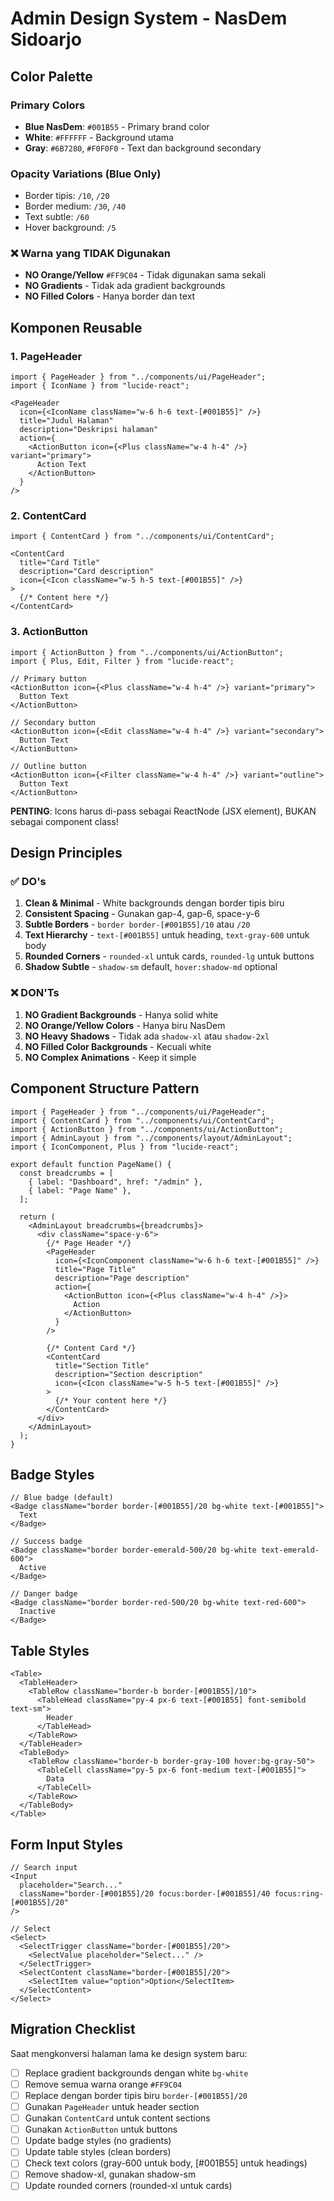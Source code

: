 # Admin Design System - NasDem Sidoarjo

## Color Palette

### Primary Colors
- **Blue NasDem**: `#001B55` - Primary brand color
- **White**: `#FFFFFF` - Background utama
- **Gray**: `#6B7280`, `#F0F0F0` - Text dan background secondary

### Opacity Variations (Blue Only)
- Border tipis: `/10`, `/20`
- Border medium: `/30`, `/40`
- Text subtle: `/60`
- Hover background: `/5`

### ❌ Warna yang TIDAK Digunakan
- **NO Orange/Yellow** `#FF9C04` - Tidak digunakan sama sekali
- **NO Gradients** - Tidak ada gradient backgrounds
- **NO Filled Colors** - Hanya border dan text

## Komponen Reusable

### 1. PageHeader
```tsx
import { PageHeader } from "../components/ui/PageHeader";
import { IconName } from "lucide-react";

<PageHeader
  icon={<IconName className="w-6 h-6 text-[#001B55]" />}
  title="Judul Halaman"
  description="Deskripsi halaman"
  action={
    <ActionButton icon={<Plus className="w-4 h-4" />} variant="primary">
      Action Text
    </ActionButton>
  }
/>
```

### 2. ContentCard
```tsx
import { ContentCard } from "../components/ui/ContentCard";

<ContentCard
  title="Card Title"
  description="Card description"
  icon={<Icon className="w-5 h-5 text-[#001B55]" />}
>
  {/* Content here */}
</ContentCard>
```

### 3. ActionButton
```tsx
import { ActionButton } from "../components/ui/ActionButton";
import { Plus, Edit, Filter } from "lucide-react";

// Primary button
<ActionButton icon={<Plus className="w-4 h-4" />} variant="primary">
  Button Text
</ActionButton>

// Secondary button
<ActionButton icon={<Edit className="w-4 h-4" />} variant="secondary">
  Button Text
</ActionButton>

// Outline button
<ActionButton icon={<Filter className="w-4 h-4" />} variant="outline">
  Button Text
</ActionButton>
```

**PENTING**: Icons harus di-pass sebagai ReactNode (JSX element), BUKAN sebagai component class!

## Design Principles

### ✅ DO's
1. **Clean & Minimal** - White backgrounds dengan border tipis biru
2. **Consistent Spacing** - Gunakan gap-4, gap-6, space-y-6
3. **Subtle Borders** - `border border-[#001B55]/10` atau `/20`
4. **Text Hierarchy** - `text-[#001B55]` untuk heading, `text-gray-600` untuk body
5. **Rounded Corners** - `rounded-xl` untuk cards, `rounded-lg` untuk buttons
6. **Shadow Subtle** - `shadow-sm` default, `hover:shadow-md` optional

### ❌ DON'Ts
1. **NO Gradient Backgrounds** - Hanya solid white
2. **NO Orange/Yellow Colors** - Hanya biru NasDem
3. **NO Heavy Shadows** - Tidak ada `shadow-xl` atau `shadow-2xl`
4. **NO Filled Color Backgrounds** - Kecuali white
5. **NO Complex Animations** - Keep it simple

## Component Structure Pattern

```tsx
import { PageHeader } from "../components/ui/PageHeader";
import { ContentCard } from "../components/ui/ContentCard";
import { ActionButton } from "../components/ui/ActionButton";
import { AdminLayout } from "../components/layout/AdminLayout";
import { IconComponent, Plus } from "lucide-react";

export default function PageName() {
  const breadcrumbs = [
    { label: "Dashboard", href: "/admin" },
    { label: "Page Name" },
  ];

  return (
    <AdminLayout breadcrumbs={breadcrumbs}>
      <div className="space-y-6">
        {/* Page Header */}
        <PageHeader
          icon={<IconComponent className="w-6 h-6 text-[#001B55]" />}
          title="Page Title"
          description="Page description"
          action={
            <ActionButton icon={<Plus className="w-4 h-4" />}>
              Action
            </ActionButton>
          }
        />

        {/* Content Card */}
        <ContentCard
          title="Section Title"
          description="Section description"
          icon={<Icon className="w-5 h-5 text-[#001B55]" />}
        >
          {/* Your content here */}
        </ContentCard>
      </div>
    </AdminLayout>
  );
}
```

## Badge Styles

```tsx
// Blue badge (default)
<Badge className="border border-[#001B55]/20 bg-white text-[#001B55]">
  Text
</Badge>

// Success badge
<Badge className="border border-emerald-500/20 bg-white text-emerald-600">
  Active
</Badge>

// Danger badge
<Badge className="border border-red-500/20 bg-white text-red-600">
  Inactive
</Badge>
```

## Table Styles

```tsx
<Table>
  <TableHeader>
    <TableRow className="border-b border-[#001B55]/10">
      <TableHead className="py-4 px-6 text-[#001B55] font-semibold text-sm">
        Header
      </TableHead>
    </TableRow>
  </TableHeader>
  <TableBody>
    <TableRow className="border-b border-gray-100 hover:bg-gray-50">
      <TableCell className="py-5 px-6 font-medium text-[#001B55]">
        Data
      </TableCell>
    </TableRow>
  </TableBody>
</Table>
```

## Form Input Styles

```tsx
// Search input
<Input
  placeholder="Search..."
  className="border-[#001B55]/20 focus:border-[#001B55]/40 focus:ring-[#001B55]/20"
/>

// Select
<Select>
  <SelectTrigger className="border-[#001B55]/20">
    <SelectValue placeholder="Select..." />
  </SelectTrigger>
  <SelectContent className="border-[#001B55]/20">
    <SelectItem value="option">Option</SelectItem>
  </SelectContent>
</Select>
```

## Migration Checklist

Saat mengkonversi halaman lama ke design system baru:

- [ ] Replace gradient backgrounds dengan white `bg-white`
- [ ] Remove semua warna orange `#FF9C04`
- [ ] Replace dengan border tipis biru `border-[#001B55]/20`
- [ ] Gunakan `PageHeader` untuk header section
- [ ] Gunakan `ContentCard` untuk content sections
- [ ] Gunakan `ActionButton` untuk buttons
- [ ] Update badge styles (no gradients)
- [ ] Update table styles (clean borders)
- [ ] Check text colors (gray-600 untuk body, [#001B55] untuk headings)
- [ ] Remove shadow-xl, gunakan shadow-sm
- [ ] Update rounded corners (rounded-xl untuk cards)
